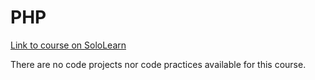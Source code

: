 # PHP

[Link to course on SoloLearn](https://www.sololearn.com/learning/1059)

There are no code projects nor code practices available for this course.